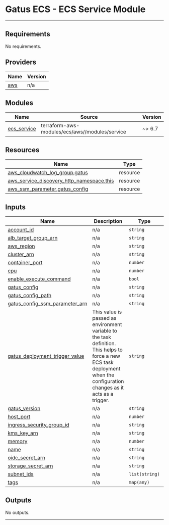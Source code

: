 # Gatus ECS - ECS Service Module

---

<!-- BEGIN_TF_DOCS -->
## Requirements

No requirements.

## Providers

| Name | Version |
|------|---------|
| <a name="provider_aws"></a> [aws](#provider\_aws) | n/a |

## Modules

| Name | Source | Version |
|------|--------|---------|
| <a name="module_ecs_service"></a> [ecs\_service](#module\_ecs\_service) | terraform-aws-modules/ecs/aws//modules/service | ~> 6.7 |

## Resources

| Name | Type |
|------|------|
| [aws_cloudwatch_log_group.gatus](https://registry.terraform.io/providers/hashicorp/aws/latest/docs/resources/cloudwatch_log_group) | resource |
| [aws_service_discovery_http_namespace.this](https://registry.terraform.io/providers/hashicorp/aws/latest/docs/resources/service_discovery_http_namespace) | resource |
| [aws_ssm_parameter.gatus_config](https://registry.terraform.io/providers/hashicorp/aws/latest/docs/resources/ssm_parameter) | resource |

## Inputs

| Name | Description | Type | Default | Required |
|------|-------------|------|---------|:--------:|
| <a name="input_account_id"></a> [account\_id](#input\_account\_id) | n/a | `string` | n/a | yes |
| <a name="input_alb_target_group_arn"></a> [alb\_target\_group\_arn](#input\_alb\_target\_group\_arn) | n/a | `string` | n/a | yes |
| <a name="input_aws_region"></a> [aws\_region](#input\_aws\_region) | n/a | `string` | n/a | yes |
| <a name="input_cluster_arn"></a> [cluster\_arn](#input\_cluster\_arn) | n/a | `string` | n/a | yes |
| <a name="input_container_port"></a> [container\_port](#input\_container\_port) | n/a | `number` | `8080` | no |
| <a name="input_cpu"></a> [cpu](#input\_cpu) | n/a | `number` | n/a | yes |
| <a name="input_enable_execute_command"></a> [enable\_execute\_command](#input\_enable\_execute\_command) | n/a | `bool` | `false` | no |
| <a name="input_gatus_config"></a> [gatus\_config](#input\_gatus\_config) | n/a | `string` | `""` | no |
| <a name="input_gatus_config_path"></a> [gatus\_config\_path](#input\_gatus\_config\_path) | n/a | `string` | `"/config"` | no |
| <a name="input_gatus_config_ssm_parameter_arn"></a> [gatus\_config\_ssm\_parameter\_arn](#input\_gatus\_config\_ssm\_parameter\_arn) | n/a | `string` | `""` | no |
| <a name="input_gatus_deployment_trigger_value"></a> [gatus\_deployment\_trigger\_value](#input\_gatus\_deployment\_trigger\_value) | This value is passed as environment variable to the task definition. This helps to force a new ECS task deployment when the configuration changes as it acts as a trigger. | `string` | `""` | no |
| <a name="input_gatus_version"></a> [gatus\_version](#input\_gatus\_version) | n/a | `string` | `"v5.29.0"` | no |
| <a name="input_host_port"></a> [host\_port](#input\_host\_port) | n/a | `number` | `8080` | no |
| <a name="input_ingress_security_group_id"></a> [ingress\_security\_group\_id](#input\_ingress\_security\_group\_id) | n/a | `string` | n/a | yes |
| <a name="input_kms_key_arn"></a> [kms\_key\_arn](#input\_kms\_key\_arn) | n/a | `string` | `""` | no |
| <a name="input_memory"></a> [memory](#input\_memory) | n/a | `number` | n/a | yes |
| <a name="input_name"></a> [name](#input\_name) | n/a | `string` | n/a | yes |
| <a name="input_oidc_secret_arn"></a> [oidc\_secret\_arn](#input\_oidc\_secret\_arn) | n/a | `string` | `""` | no |
| <a name="input_storage_secret_arn"></a> [storage\_secret\_arn](#input\_storage\_secret\_arn) | n/a | `string` | `""` | no |
| <a name="input_subnet_ids"></a> [subnet\_ids](#input\_subnet\_ids) | n/a | `list(string)` | n/a | yes |
| <a name="input_tags"></a> [tags](#input\_tags) | n/a | `map(any)` | `{}` | no |

## Outputs

No outputs.
<!-- END_TF_DOCS -->

---